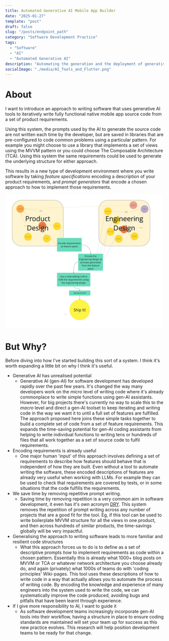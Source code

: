 ```yaml
---
title: Automated Generative AI Mobile App Builder 
date: "2025-01-27"
template: "post"
draft: false
slug: "/posts/endpoint_path"
category: "Software Development Practice"
tags:
  - "Software"
  - "AI"
  - "Automated Generative AI"
description: "Automating the generation and the deployment of generative AI prompts"
socialImage: "./media/AI_Tools_and_Flutter.png"
---
```


# About

I want to introduce an approach to writing software that uses generative AI tools to iteratively write fully functional native mobile app source code from a set of product requirements.

Using this system, the prompts used by the AI to generate the source code are not written each time by the developer, but are saved in libraries that are pre-configured to code common problems using a particular pattern. For example you might choose to use a library that implements a set of views using the MVVM pattern or you could choose The Composable Architecture (TCA). Using this system the same requirements could be used to generate the underlying structure for either approach. 

This results in a new type of development environment where you write software by taking *feature specifications* encoding a description of your product requirements, and *prompt generators* that encode a chosen approach to how to implement those requirements.

![GenAI-Automated](./media/GenAI-Automated2.jpg)

# But Why?

Before diving into how I've started building this sort of a system. I think it's worth expanding a little bit on why I think it's useful.

* Generative AI has unrealised potential
  * Generative AI (gen-AI) for software development has developed rapidly over the past few years. It's changed the way many developers work on the *micro* level of writing code where it's already commonplace to write simple functions using gen-AI assistants. However, for big projects there's currently no way to scale this to the *macro* level and direct a gen-AI toolset to keep iterating and writing code in the way we want it to until a full set of features are fulfilled. The approach proposed here joins these simple tasks together to build a complete set of code from a set of feature requirements. This expands the time-saving potential for gen-AI coding assistants from helping to write individual functions to writing tens or hundreds of files that all work together as a set of source code to fulfil requirements.
* Encoding requirements is already useful
  * One major human 'input' of this approach involves defining a set of requirements to describe how features should behave that is independent of how they are built. Even without a tool to automate writing the software, these encoded descriptions of features are already very useful when working with LLMs. For example they can be used to check that requirements are covered by tests, or in some situations that the code fulfills the requirements.
* We save time by removing repetitive prompt writing.
  * Saving time by removing repetition is a very common aim in software development, it even has it's own acronym [DRY](https://en.wikipedia.org/wiki/Don%27t_repeat_yourself). This system removes the repetition of prompt writing across any number of projects that are a good fit for the tool. Eg, if this tool can be used to write boilerplate MVVM structure for all the views in one product, and then across hundreds of similar products, the time-savings globally will be very impactful.
* Generalising the approach to writing software leads to more familiar and resilient code structures
  * What this approach forces us to do is to define as a set of descriptive prompts *how* to implement requirements as code within a chosen pattern. Essentially this is already what 1000+ blog posts on MVVM or TCA or whatever network architecture you choose already do, and again (privately) what 1000s of teams do with 'coding principles' Wiki-pages. This tool uses these descriptions of how to write code in a way that actually allows you to automate the process of writing code. By encoding the knowledge and experience of many engineers into the system used to write the code, we can systematically improve the code produced, avoiding bugs and pitfalls that have been learnt through experience.
* If I give more responsibility to AI, I want to guide it
  * As software development teams increasingly incorporate gen-AI tools into their workflow, having a structure in place to ensure coding standards are maintained will set your team up for success as this new practice evolves. This research will help position development teams to be ready for that change.